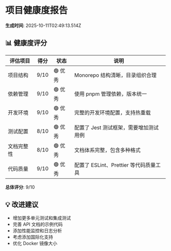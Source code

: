 # 项目健康度报告

**生成时间**: 2025-10-11T02:49:13.514Z

## 📊 健康度评分

| 评估项目   | 得分 | 状态    | 说明                                   |
| ---------- | ---- | ------- | -------------------------------------- |
| 项目结构   | 9/10 | 🟢 优秀 | Monorepo 结构清晰，目录组织合理        |
| 依赖管理   | 9/10 | 🟢 优秀 | 使用 pnpm 管理依赖，版本统一           |
| 开发环境   | 9/10 | 🟢 优秀 | 完整的开发环境配置，支持热重载         |
| 测试配置   | 8/10 | 🟢 优秀 | 配置了 Jest 测试框架，需要增加测试用例 |
| 文档完整性 | 8/10 | 🟢 优秀 | 文档体系完整，包含多种格式             |
| 代码质量   | 9/10 | 🟢 优秀 | 配置了 ESLint、Prettier 等代码质量工具 |

**总体评分**: 9/10

## 💡 改进建议

- 增加更多单元测试和集成测试
- 完善 API 文档的示例代码
- 添加性能监控和日志分析
- 考虑添加国际化支持
- 优化 Docker 镜像大小
